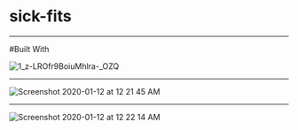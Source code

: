# sick-fits


<hr/>

#Built With

![1_z-LROfr9BoiuMhlra-_OZQ](https://user-images.githubusercontent.com/43617894/72209213-e0a5e880-34d1-11ea-85ac-e2694ccd669b.png)

<hr/>

![Screenshot 2020-01-12 at 12 21 45 AM](https://user-images.githubusercontent.com/43617894/72209165-8573f600-34d1-11ea-8a46-6f4ef5b0e2a4.png)


<hr/>

![Screenshot 2020-01-12 at 12 22 14 AM](https://user-images.githubusercontent.com/43617894/72209175-96bd0280-34d1-11ea-8979-c869a3d2dd89.png)
